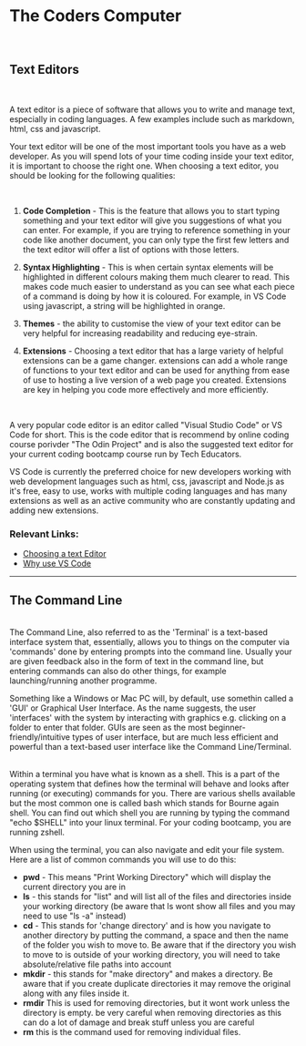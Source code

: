 # The Coders Computer

<br>

## Text Editors
<br>



A text editor is a piece of software that allows you to write and manage text, especially in coding languages. A few examples include such as markdown, html, css and javascript.

 Your text editor will be one of the most important tools you have as a web developer. As you will spend lots of your time coding inside your text editor, it is important to choose the right one. When choosing a text editor, you should be looking for the following qualities:

 <br>

 1.  **Code Completion**  - This is the feature that allows you to start typing something and your text editor will give you suggestions of what you can enter. For example, if you are trying to reference something in your code like another document, you can only type the first few letters and the text editor will offer a list of options with those letters.

 2. **Syntax Highlighting** - This is when certain syntax elements will be highlighted in different colours making them much clearer to read. This makes code much easier to understand as you can see what each piece of a command is doing by how it is coloured. For example, in VS Code using javascript, a string will be highlighted in orange.

 3. **Themes**  - the ability to customise the view of your text editor can be very helpful for increasing readability and reducing eye-strain.

 4. **Extensions** - Choosing a text editor that has a large variety of helpful extensions can be a game changer. extensions can add a whole range of functions to your text editor and can be used for anything from ease of use to hosting a live version of a web page you created. Extensions are key in helping you code more effectively and more efficiently.

 <br>
  
A very popular code editor is an editor called "Visual Studio Code" or VS Code for short. This is the code editor that is recommend by online coding course porivder "The Odin Project" and is also the suggested text editor for your current coding bootcamp course run by Tech Educators.

VS Code is currently the preferred choice for new developers working with web development languages such as html, css, javascript and Node.js as it's free, easy to use, works with multiple coding languages and has many extensions as well as an active community who are constantly updating and adding new extensions.

### Relevant Links:
* [Choosing a text Editor](https://codefellows.github.io/code-102-guide/curriculum/class-02/Choosing-A-Text-Editor--The-Older-Coder.pdf)
* [Why use VS Code](https://code.visualstudio.com/docs/editor/whyvscode)
***
## The Command Line
<br>
The Command Line, also referred to as the 'Terminal' is a text-based interface system that, essentially, allows you to things on the computer via 'commands' done by entering prompts into the command line. Usually your are given feedback also in the form of text in the command line, but entering commands can also do other things, for example launching/running another programme.

<br>

Something like a Windows or Mac PC will, by default, use somethin called a 'GUI' or Graphical User Interface. As the name suggests, the user 'interfaces' with the system by interacting with graphics e.g. clicking on a folder to enter that folder. GUIs are seen as the most beginner-friendly/intuitive types of user interface, but are much less efficient and powerful than a text-based user interface like the Command Line/Terminal.

<br>
Within a terminal you have what is known as a shell. This is a part of the operating system that defines how the terminal will behave and looks after running (or executing) commands for you. There are various shells available but the most common one is called bash which stands for Bourne again shell. You can find out which shell you are running by typing the command "echo $SHELL" into your linux terminal. For your coding bootcamp, you are running zshell.

<br>

When using the terminal, you can also navigate and edit your file system. Here are a list of common commands you will use to do this:

* **pwd** - This means "Print Working Directory" which will display the current directory you are in
* **ls** - this stands for "list" and will list all of the files and directories inside your working
     directory (be aware that ls wont show all files and you may need to use "ls -a" instead)
* **cd** - This stands for 'change directory' and is how you navigate to another directory by putting the command, a space and then the name of the folder you wish to move to. Be aware that if the directory you wish to move to is outside of your working directory, you will need to take absolute/relative file paths into account
* **mkdir** - this stands for "make directory" and makes a directory. Be aware that if you create duplicate directories it may remove the original along with any files inside it.
* **rmdir** This is used for removing directories, but it wont work unless the directory is empty. be very careful when removing directories as this can do a lot of damage and break stuff unless you are careful
* **rm** this is the command used for removing individual files.